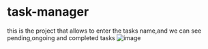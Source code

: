 # task-manager
this is the project that allows to enter the tasks name,and we can see pending,ongoing and completed tasks
![image](https://github.com/user-attachments/assets/857113d7-5413-4dfd-95a8-c7cc78af7824)
